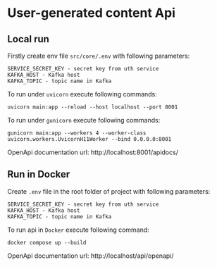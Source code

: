 # User-generated content Api

## Local run
Firstly create env file `src/core/.env` with following parameters:
```dotenv
SERVICE_SECRET_KEY - secret key from uth service
KAFKA_HOST - Kafka host
KAFKA_TOPIC - topic name in Kafka
```

To run under `uvicorn` execute following commands:
```shell
uvicorn main:app --reload --host localhost --port 8001
```
To run under `gunicorn` execute following commands:
```shell
gunicorn main:app --workers 4 --worker-class uvicorn.workers.UvicornH11Worker --bind 0.0.0.0:8001
```

OpenApi documentation url: http://localhost:8001/apidocs/


## Run in Docker

Create `.env` file in the root folder of project with following parameters:
```dotenv
SERVICE_SECRET_KEY - secret key from uth service
KAFKA_HOST - Kafka host
KAFKA_TOPIC - topic name in Kafka
```

To run api in `Docker` execute following command:
```shell
docker compose up --build
```

OpenApi documentation url: http://localhost/api/openapi/
